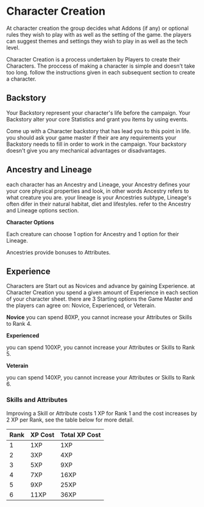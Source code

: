
# Character Creation
At character creation the group decides what Addons (if any) or optional rules
they wish to play with as well as the setting of the game. the players can
suggest themes and settings they wish to play in as well as the tech level.

Character Creation is a process undertaken by Players to create their
Characters. The proccess of making a character is simple and doesn't take too
long. follow the instructions given in each subsequent section to create a
character.

## Backstory

Your Backstory represent your character's life before the campaign. Your
Backstory alter your core Statistics and grant you items by using events.

Come up with a Character backstory that has lead you to this point in life. you
should ask your game master if their are any requirements your Backstory needs
to fill in order to work in the campaign. Your backstory doesn't give you any
mechanical advantages or disadvantages.


## Ancestry and Lineage

each character has an Ancestry and Lineage, your Ancestry defines your your
core physical properties and look, in other words Ancestry refers to what
creature you are. your lineage is your Ancestries subtype, Lineage's often
difer in their natural habitat, diet and lifestyles. refer to the Ancestry and
Lineage options section.

**Character Options**

Each creature can choose 1 option for Ancestry and 1 option for their Lineage.

Ancestries provide bonuses to Attributes.

## Experience

Characters are Start out as Novices and advance by gaining Experience. at
Character Creation you spend a given amount of Experience in each section of
your character sheet. there are 3 Starting options the Game Master and the
players can agree on: Novice, Experienced, or Veterain.

**Novice**
you can spend 80XP, you cannot increase your Attributes or Skills to Rank 4.

**Experienced**

you can spend 100XP, you cannot increase your Attributes or Skills to Rank 5.

**Veterain**

you can spend 140XP, you cannot increase your Attributes or Skills to Rank 6.


### Skills and Attributes

Improving a Skill or Attribute costs 1 XP for Rank 1 and the cost increases by
2 XP per Rank, see the table below for more detail.

| Rank | XP Cost | Total XP Cost |
|--|--| -- |
| 1 | 1XP | 1XP |
| 2 | 3XP| 4XP |
| 3 | 5XP | 9XP |
| 4 | 7XP | 16XP |
| 5 | 9XP | 25XP |
| 6 | 11XP | 36XP |

